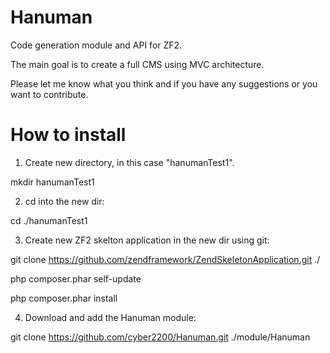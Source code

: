 Hanuman
=======

Code generation module and API for ZF2.

The main goal is to create a full CMS using MVC architecture.

Please let me know what you think and if you have any suggestions or you want to contribute.

How to install
==============

1. Create new directory, in this case "hanumanTest1".

mkdir hanumanTest1

2. cd into the new dir: 

cd ./hanumanTest1

3. Create new ZF2 skelton application in the new dir using git:

git clone https://github.com/zendframework/ZendSkeletonApplication.git ./

php composer.phar self-update

php composer.phar install

4. Download and add the Hanuman module:

git clone https://github.com/cyber2200/Hanuman.git ./module/Hanuman

